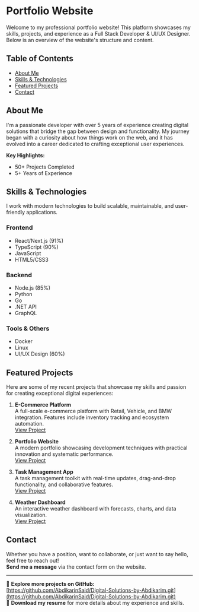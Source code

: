 # Portfolio Website

Welcome to my professional portfolio website! This platform showcases my skills, projects, and experience as a Full Stack Developer & UI/UX Designer. Below is an overview of the website's structure and content.

## Table of Contents
- [About Me](#about-me)
- [Skills & Technologies](#skills--technologies)
- [Featured Projects](#featured-projects)
- [Contact](#contact)

## About Me
I'm a passionate developer with over 5 years of experience creating digital solutions that bridge the gap between design and functionality. My journey began with a curiosity about how things work on the web, and it has evolved into a career dedicated to crafting exceptional user experiences.

**Key Highlights:**
- 50+ Projects Completed
- 5+ Years of Experience

## Skills & Technologies
I work with modern technologies to build scalable, maintainable, and user-friendly applications.

### Frontend
- React/Next.js (91%)
- TypeScript (90%)
- JavaScript
- HTML5/CSS3

### Backend
- Node.js (85%)
- Python
- Go
- .NET API
- GraphQL

### Tools & Others
- Docker
- Linux
- UI/UX Design (60%)

## Featured Projects
Here are some of my recent projects that showcase my skills and passion for creating exceptional digital experiences:

1. **E-Commerce Platform**  
   A full-scale e-commerce platform with Retail, Vehicle, and BMW integration. Features include inventory tracking and ecosystem automation.  
   [View Project](https://github.com/osannab/projects)

2. **Portfolio Website**  
   A modern portfolio showcasing development techniques with practical innovation and systematic performance.  
   [View Project](https://github.com/osannab/projects)

3. **Task Management App**  
   A task management toolkit with real-time updates, drag-and-drop functionality, and collaborative features.  
   [View Project](https://github.com/osannab/projects)

4. **Weather Dashboard**  
   An interactive weather dashboard with forecasts, charts, and data visualization.  
   [View Project](https://github.com/osannab/projects)

## Contact
Whether you have a position, want to collaborate, or just want to say hello, feel free to reach out!  
**Send me a message** via the contact form on the website.

---

🔗 **Explore more projects on GitHub:** [https://github.com/AbdikarinSaid/Digital-Solutions-by-Abdikarim.git](https://github.com/AbdikarinSaid/Digital-Solutions-by-Abdikarim.git)  
📄 **Download my resume** for more details about my experience and skills.
